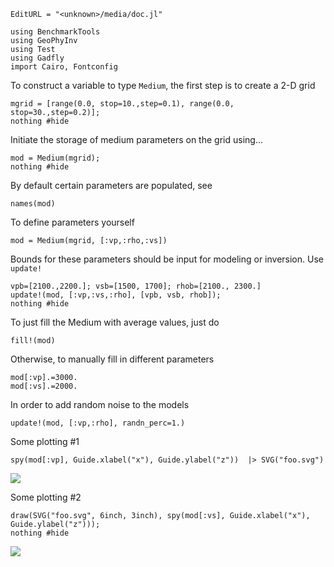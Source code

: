 ```@meta
EditURL = "<unknown>/media/doc.jl"
```

```@example doc
using BenchmarkTools
using GeoPhyInv
using Test
using Gadfly
import Cairo, Fontconfig
```

To construct a variable to type `Medium`, the first step is to create a 2-D grid

```@example doc
mgrid = [range(0.0, stop=10.,step=0.1), range(0.0, stop=30.,step=0.2)];
nothing #hide
```

Initiate the storage of medium parameters on the grid using...

```@example doc
mod = Medium(mgrid);
nothing #hide
```

By default certain parameters are populated, see

```@example doc
names(mod)
```

To define parameters yourself

```@example doc
mod = Medium(mgrid, [:vp,:rho,:vs])
```

Bounds for these parameters should be input for modeling or inversion. Use `update!`

```@example doc
vpb=[2100.,2200.]; vsb=[1500, 1700]; rhob=[2100., 2300.]
update!(mod, [:vp,:vs,:rho], [vpb, vsb, rhob]);
nothing #hide
```

To just fill the Medium with average values, just do

```@example doc
fill!(mod)
```

Otherwise, to manually fill in different parameters

```@example doc
mod[:vp].=3000.
mod[:vs].=2000.
```

In order to add random noise to the models

```@example doc
update!(mod, [:vp,:rho], randn_perc=1.)
```

Some plotting #1

```@example doc
spy(mod[:vp], Guide.xlabel("x"), Guide.ylabel("z"))  |> SVG("foo.svg")
```

![](foo.svg)

Some plotting #2

```@example doc
draw(SVG("foo.svg", 6inch, 3inch), spy(mod[:vs], Guide.xlabel("x"), Guide.ylabel("z")));
nothing #hide
```

![](foo.svg)

